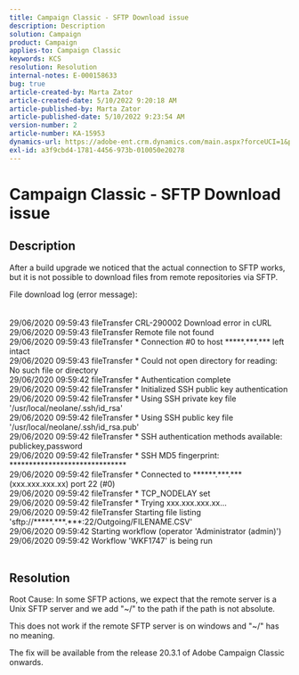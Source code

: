```yaml
---
title: Campaign Classic - SFTP Download issue
description: Description
solution: Campaign
product: Campaign
applies-to: Campaign Classic
keywords: KCS
resolution: Resolution
internal-notes: E-000158633
bug: true
article-created-by: Marta Zator
article-created-date: 5/10/2022 9:20:18 AM
article-published-by: Marta Zator
article-published-date: 5/10/2022 9:23:54 AM
version-number: 2
article-number: KA-15953
dynamics-url: https://adobe-ent.crm.dynamics.com/main.aspx?forceUCI=1&pagetype=entityrecord&etn=knowledgearticle&id=61245362-42d0-ec11-a7b5-00224809c101
exl-id: a3f9cbd4-1781-4456-973b-010050e20278
---
```

# Campaign Classic - SFTP Download issue

## Description


After a build upgrade we noticed that the actual connection to SFTP works, but it is not possible to download files from remote repositories via SFTP.

 File download log (error message):
<br><br><br>29/06/2020 09:59:43 fileTransfer CRL-290002 Download error in cURL
<br>29/06/2020 09:59:43 fileTransfer Remote file not found
<br>29/06/2020 09:59:43 fileTransfer \* Connection #0 to host \*\*\*\*\*.\*\*\*.\*\*\* left intact
<br>29/06/2020 09:59:43 fileTransfer \* Could not open directory for reading: No such file or directory
<br>29/06/2020 09:59:42 fileTransfer \* Authentication complete
<br>29/06/2020 09:59:42 fileTransfer \* Initialized SSH public key authentication
<br>29/06/2020 09:59:42 fileTransfer \* Using SSH private key file '/usr/local/neolane/.ssh/id_rsa'
<br>29/06/2020 09:59:42 fileTransfer \* Using SSH public key file '/usr/local/neolane/.ssh/id_rsa.pub'
<br>29/06/2020 09:59:42 fileTransfer \* SSH authentication methods available: publickey,password
<br>29/06/2020 09:59:42 fileTransfer \* SSH MD5 fingerprint: \*\*\*\*\*\*\*\*\*\*\*\*\*\*\*\*\*\*\*\*\*\*\*\*\*\*\*\*\*\*
<br>29/06/2020 09:59:42 fileTransfer \* Connected to \*\*\*\*\*\*.\*\*\*.\*\*\* (xxx.xxx.xxx.xx) port 22 (#0)
<br>29/06/2020 09:59:42 fileTransfer \* TCP_NODELAY set
<br>29/06/2020 09:59:42 fileTransfer \* Trying xxx.xxx.xxx.xx...
<br>29/06/2020 09:59:42 fileTransfer Starting file listing 'sftp://\*\*\*\*\*.\*\*\*.\*\*\*:22/Outgoing/FILENAME.CSV'
<br>29/06/2020 09:59:42 Starting workflow (operator 'Administrator (admin)')
<br>29/06/2020 09:59:42 Workflow 'WKF1747' is being run<br><br>

## Resolution


Root Cause: In some SFTP actions, we expect that the remote server is a Unix SFTP server and we add "~/" to the path if the path is not absolute.

This does not work if the remote SFTP server is on windows and "~/" has no meaning.

The fix will be available from the release 20.3.1 of Adobe Campaign Classic onwards.
